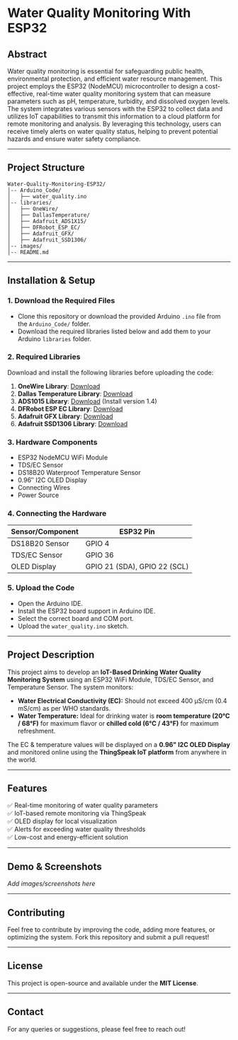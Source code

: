# Water Quality Monitoring With ESP32

## Abstract  
Water quality monitoring is essential for safeguarding public health, environmental protection, and efficient water resource management. This project employs the ESP32 (NodeMCU) microcontroller to design a cost-effective, real-time water quality monitoring system that can measure parameters such as pH, temperature, turbidity, and dissolved oxygen levels. The system integrates various sensors with the ESP32 to collect data and utilizes IoT capabilities to transmit this information to a cloud platform for remote monitoring and analysis. By leveraging this technology, users can receive timely alerts on water quality status, helping to prevent potential hazards and ensure water safety compliance.

---

## Project Structure  
```
Water-Quality-Monitoring-ESP32/
│-- Arduino_Code/
│   ├── water_quality.ino
│-- libraries/
│   ├── OneWire/
│   ├── DallasTemperature/
│   ├── Adafruit_ADS1X15/
│   ├── DFRobot_ESP_EC/
│   ├── Adafruit_GFX/
│   ├── Adafruit_SSD1306/
│-- images/
│-- README.md
```

---

## Installation & Setup  
### 1. Download the Required Files  
- Clone this repository or download the provided Arduino `.ino` file from the `Arduino_Code/` folder.
- Download the required libraries listed below and add them to your Arduino `libraries` folder.

### 2. Required Libraries  
Download and install the following libraries before uploading the code:

1. **OneWire Library**: [Download](https://github.com/PaulStoffregen/OneWire)
2. **Dallas Temperature Library**: [Download](https://github.com/milesburton/Arduino-Temperature-Control-Library)
3. **ADS1015 Library**: [Download](https://github.com/adafruit/Adafruit_ADS1X15) (Install version 1.4)
4. **DFRobot ESP EC Library**: [Download](https://github.com/GreenPonik/DFRobot_ESP_EC_BY_GREENPONIK)
5. **Adafruit GFX Library**: [Download](https://github.com/adafruit/Adafruit-GFX-Library)
6. **Adafruit SSD1306 Library**: [Download](https://github.com/adafruit/Adafruit_SSD1306)

### 3. Hardware Components  
- ESP32 NodeMCU WiFi Module
- TDS/EC Sensor
- DS18B20 Waterproof Temperature Sensor
- 0.96″ I2C OLED Display
- Connecting Wires
- Power Source

### 4. Connecting the Hardware  
| Sensor/Component | ESP32 Pin |
|-----------------|----------|
| DS18B20 Sensor | GPIO 4   |
| TDS/EC Sensor  | GPIO 36  |
| OLED Display   | GPIO 21 (SDA), GPIO 22 (SCL) |

### 5. Upload the Code  
- Open the Arduino IDE.
- Install the ESP32 board support in Arduino IDE.
- Select the correct board and COM port.
- Upload the `water_quality.ino` sketch.

---

## Project Description  
This project aims to develop an **IoT-Based Drinking Water Quality Monitoring System** using an ESP32 WiFi Module, TDS/EC Sensor, and Temperature Sensor. The system monitors:

- **Water Electrical Conductivity (EC):** Should not exceed 400 μS/cm (0.4 mS/cm) as per WHO standards.
- **Water Temperature:** Ideal for drinking water is **room temperature (20°C / 68°F)** for maximum flavor or **chilled cold (6°C / 43°F)** for maximum refreshment.

The EC & temperature values will be displayed on a **0.96" I2C OLED Display** and monitored online using the **ThingSpeak IoT platform** from anywhere in the world.

---

## Features  
✅ Real-time monitoring of water quality parameters  
✅ IoT-based remote monitoring via ThingSpeak  
✅ OLED display for local visualization  
✅ Alerts for exceeding water quality thresholds  
✅ Low-cost and energy-efficient solution  

---

## Demo & Screenshots  
*Add images/screenshots here*

---

## Contributing  
Feel free to contribute by improving the code, adding more features, or optimizing the system. Fork this repository and submit a pull request!

---

## License  
This project is open-source and available under the **MIT License**.

---

## Contact  
For any queries or suggestions, please feel free to reach out!
